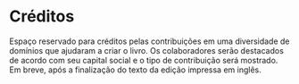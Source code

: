 # Créditos

Espaço reservado para créditos pelas contribuições em uma diversidade de domínios que ajudaram a criar o livro.  Os colaboradores serão destacados de acordo com seu capital social e o tipo de contribuição será mostrado.  Em breve, após a finalização do texto da edição impressa em inglês.
